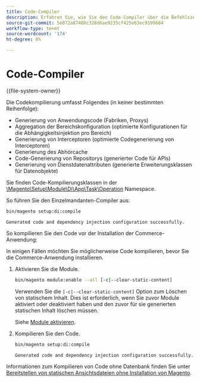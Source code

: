 ```yaml
---
title: Code-Compiler
description: Erfahren Sie, wie Sie den Code-Compiler über die Befehlszeile ausführen.
source-git-commit: 5e072a87480c326d6ae9235cf425e63ec9199684
workflow-type: tm+mt
source-wordcount: '174'
ht-degree: 0%

---
```



# Code-Compiler

{{file-system-owner}}

Die Codekompilierung umfasst Folgendes (in keiner bestimmten Reihenfolge):

- Generierung von Anwendungscode (Fabriken, Proxys)
- Aggregation der Bereichskonfiguration (optimierte Konfigurationen für die Abhängigkeitsinjektion pro Bereich)
- Generierung von Interceptoren (optimierte Codegenerierung von Interceptoren)
- Generierung des Abhörcache
- Code-Generierung von Repositorys (generierter Code für APIs)
- Generierung von Dienstdatenattributen (generierte Erweiterungsklassen für Datenobjekte)

Sie finden Code-Kompilierungsklassen in der [\Magento\Setup\Module\Di\App\Task\Operation][operation] Namespace.

So führen Sie den Einzelmandanten-Compiler aus:

```bash
bin/magento setup:di:compile
```

```terminal
Generated code and dependency injection configuration successfully.
```

So kompilieren Sie den Code vor der Installation der Commerce-Anwendung:

In einigen Fällen möchten Sie möglicherweise Code kompilieren, bevor Sie die Commerce-Anwendung installieren.

1. Aktivieren Sie die Module.

   ```bash
   bin/magento module:enable --all [-c|--clear-static-content]
   ```

   Verwenden Sie die `[-c|--clear-static-content]` Option zum Löschen von statischem Inhalt. Dies ist erforderlich, wenn Sie zuvor Module aktiviert oder deaktiviert haben und den zuvor für sie generierten statischen Inhalt löschen müssen.

   Siehe [Module aktivieren](../../installation/tutorials/manage-modules.md).

1. Kompilieren Sie den Code.

   ```bash
   bin/magento setup:di:compile
   ```

   ```terminal
   Generated code and dependency injection configuration successfully.
   ```

Informationen zum Kompilieren von Code ohne Datenbank finden Sie unter [Bereitstellen von statischen Ansichtsdateien ohne Installation von Magento](../cli/static-view-file-deployment.md).

<!-- link definitions -->

[operation]: https://github.com/magento/magento2/blob/2.4/setup/src/Magento/Setup/Module/Di/App/Task/Operation
